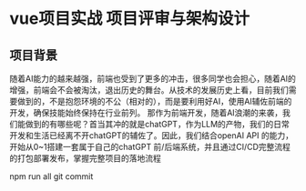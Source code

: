 # vue项目实战 项目评审与架构设计

## 项目背景
随着AI能力的越来越强，前端也受到了更多的冲击，很多同学也会担心，随着AI的增强，前端会不会被淘汰，退出历史的舞台。从技术的发展历史上看，目前我们需要做到的，不是抱怨环境的不公（相对的），而是要利用好AI，使用AI辅佐前端的开发，确保技能始终保持在行业前列。
那作为前端开发，随着AI浪潮的来袭，我们能做到的有哪些呢？首当其冲的就是chatGPT，作为LLM的产物，我们的日常开发和生活已经离不开chatGPT的辅佐了。因此，我们结合openAI API 的能力，开始从0~1搭建一套属于自己的chatGPT 前/后端系统，并且通过CI/CD完整流程的打包部署发布，掌握完整项目的落地流程

npm run all
git commit

<!-- 前端编码规范工程化-->